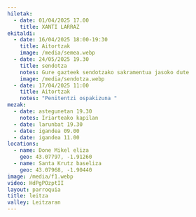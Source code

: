 ```yaml
---
hiletak:
  - date: 01/04/2025 17.00
    title: XANTI LARRAZ
ekitaldi:
  - date: 16/04/2025 18:00-19:30
    title: Aitortzak
    image: /media/semea.webp
  - date: 24/05/2025 19.30
    title: sendotza
    notes: Gure gazteek sendotzako sakramentua jasoko dute
    image: /media/sendotza.webp
  - date: 17/04/2025 11:00
    title: Aitortzak
    notes: "Penitentzi ospakizuna "
mezak:
  - date: astegunetan 19.30
    notes: Iriarteako kapilan
  - date: larunbat 19.30
  - date: igandea 09.00
  - date: igandea 11.00
locations:
  - name: Done Mikel eliza
    geo: 43.07797, -1.91260
  - name: Santa Krutz baseliza
    geo: 43.07968, -1.90440
image: /media/f1.webp
video: HdPgPOzptII
layout: parroquia
title: leitza
valley: Leitzaran
---
```

